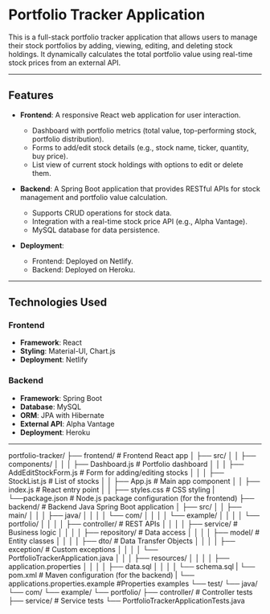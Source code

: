 # Portfolio Tracker Application

This is a full-stack portfolio tracker application that allows users to manage their stock portfolios by adding, viewing, editing, and deleting stock holdings. It dynamically calculates the total portfolio value using real-time stock prices from an external API.

---

## Features

- **Frontend**: A responsive React web application for user interaction.
  - Dashboard with portfolio metrics (total value, top-performing stock, portfolio distribution).
  - Forms to add/edit stock details (e.g., stock name, ticker, quantity, buy price).
  - List view of current stock holdings with options to edit or delete them.

- **Backend**: A Spring Boot application that provides RESTful APIs for stock management and portfolio value calculation.
  - Supports CRUD operations for stock data.
  - Integration with a real-time stock price API (e.g., Alpha Vantage).
  - MySQL database for data persistence.

- **Deployment**:
  - Frontend: Deployed on Netlify.
  - Backend: Deployed on Heroku.

---

## Technologies Used

### **Frontend**
- **Framework**: React
- **Styling**: Material-UI, Chart.js
- **Deployment**: Netlify

### **Backend**
- **Framework**: Spring Boot
- **Database**: MySQL
- **ORM**: JPA with Hibernate
- **External API**: Alpha Vantage
- **Deployment**: Heroku

---
portfolio-tracker/
├── frontend/                          # Frontend React app
│   ├── src/
│   │   ├── components/
│   │   │   ├── Dashboard.js            # Portfolio dashboard
│   │   │   ├── AddEditStockForm.js     # Form for adding/editing stocks
│   │   │   ├── StockList.js            # List of stocks
│   │   ├── App.js                      # Main app component
│   │   ├── index.js                    # React entry point
│   │   ├── styles.css                  # CSS styling
|   └──package.json                     # Node.js package configuration (for the frontend)
├── backend/                           # Backend Java Spring Boot application
│   ├── src/
│   │   ├── main/
│   │   │   ├── java/
│   │   │   │   └── com/
│   │   │   │       └── example/
│   │   │   │           └── portfolio/
│   │   │   │               ├── controller/      # REST APIs
│   │   │   │               ├── service/         # Business logic
│   │   │   │               ├── repository/      # Data access
│   │   │   │               ├── model/           # Entity classes
│   │   │   │               ├── dto/             # Data Transfer Objects
│   │   │   │               ├── exception/       # Custom exceptions
│   │   │   │               └── PortfolioTrackerApplication.java
│   │   │   ├── resources/
│   │   │   │   ├── application.properties
│   │   │   │   ├── data.sql
│   │   │   │   └── schema.sql
|   └── pom.xml                          # Maven configuration (for the backend)
|   └── applications.properties.example  #Properties examples
└── test/
    └── java/
        └── com/
            └── example/
                └── portfolio/
                    ├── controller/      # Controller tests
                    ├── service/         # Service tests
                    └── PortfolioTrackerApplicationTests.java



